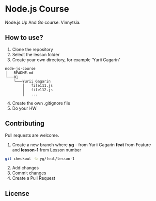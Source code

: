 # Node.js Course

Node.js Up And Go course. Vinnytsia.

## How to use?

1. Clone the repository
2. Select the lesson folder
3. Create your own directory, for example 'Yurii Gagarin'
```
node-js-course
│   README.md
└───01
    └───Yurii Gagarin
        │   file111.js
        │   file112.js
        │   ...
```
4. Create the own .gitignore file
5. Do your HW

## Contributing
Pull requests are welcome.
1. Create a new branch where
**yg** - from Yurii Gagarin
**feat** from Feature and
**lesson-1** from Lesson number
```bash
git checkout -b yg/feat/lesson-1
```
2. Add changes
3. Commit changes
4. Create a Pull Request

## License
